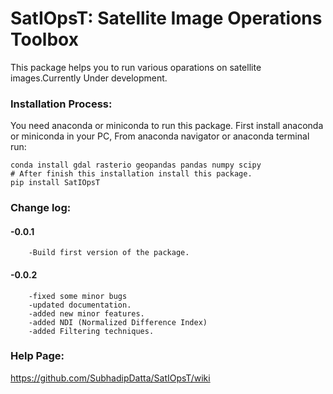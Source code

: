 # SatIOpsT: Satellite Image Operations Toolbox
This package helps you to run various oparations on satellite images.Currently Under development.

### Installation Process:
You need anaconda or miniconda to run this package. First install anaconda or miniconda in your PC, From anaconda navigator or anaconda terminal run:

    conda install gdal rasterio geopandas pandas numpy scipy
    # After finish this installation install this package.
    pip install SatIOpsT

### Change log:
#### -0.0.1
        -Build first version of the package.
#### -0.0.2
        -fixed some minor bugs
        -updated documentation.
        -added new minor features.
        -added NDI (Normalized Difference Index)
        -added Filtering techniques.
### Help Page:
https://github.com/SubhadipDatta/SatIOpsT/wiki